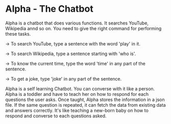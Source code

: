 # Alpha - The Chatbot

Alpha is a chatbot that does various functions. 
It searches YouTube, Wikipedia annd so on. 
You need to give the right command for performing these tasks. 

-> To search YouTube, type a sentence with the word 'play' in it.

-> To search Wikipedia, type a sentence starting with 'who is'.

-> To know the current time, type the word 'time' in any part of the sentence.

-> To get a joke, type 'joke' in any part of the sentence.


Alpha is a self learning Chatbot. You can converse with it like a person. 
Alpha is a toddler and have to teach her on how to respond for each questions the user asks.
Once taught, Alpha stores the information in a json file.
If the same question is repeated, it can fetch the data from existing data and answers correctly. 
It's like teaching a new-born baby on how to respond and converse to each questions asked.
